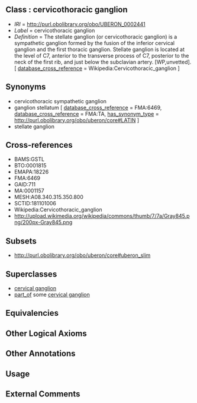 
## Class : cervicothoracic ganglion

 * *IRI* = http://purl.obolibrary.org/obo/UBERON_0002441
 * *Label* = cervicothoracic ganglion
 * *Definition* = The stellate ganglion (or cervicothoracic ganglion) is a sympathetic ganglion formed by the fusion of the inferior cervical ganglion and the first thoracic ganglion. Stellate ganglion is located at the level of C7, anterior to the transverse process of C7, posterior to the neck of the first rib, and just below the subclavian artery. [WP,unvetted]. [ [database_cross_reference](../../ef/oboInOwl#hasDbXref.md) = Wikipedia:Cervicothoracic_ganglion ]

## Synonyms

 * cervicothoracic sympathetic ganglion
 * ganglion stellatum [ [database_cross_reference](../../ef/oboInOwl#hasDbXref.md) = FMA:6469, [database_cross_reference](../../ef/oboInOwl#hasDbXref.md) = FMA:TA, [has_synonym_type](../../pe/oboInOwl#hasSynonymType.md) = http://purl.obolibrary.org/obo/uberon/core#LATIN ]
 * stellate ganglion

## Cross-references

 * BAMS:GSTL
 * BTO:0001815
 * EMAPA:18226
 * FMA:6469
 * GAID:711
 * MA:0001157
 * MESH:A08.340.315.350.800
 * SCTID:181101006
 * Wikipedia:Cervicothoracic_ganglion
 * http://upload.wikimedia.org/wikipedia/commons/thumb/7/7a/Gray845.png/200px-Gray845.png

## Subsets

 * http://purl.obolibrary.org/obo/uberon/core#uberon_slim

## Superclasses

 * [cervical ganglion](../../UBERON/91/UBERON_0001991.md)
 * [part_of](../../BFO/50/BFO_0000050.md) some [cervical ganglion](../../UBERON/91/UBERON_0001991.md)

## Equivalencies


## Other Logical Axioms


## Other Annotations


## Usage


## External Comments

